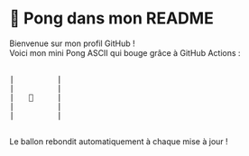 # 🏓 Pong dans mon README

Bienvenue sur mon profil GitHub !  
Voici mon mini Pong ASCII qui bouge grâce à GitHub Actions :

<pre>
<!-- PONG-START -->
|         |
|         |
|   🏓     |
|         |
|         |
<!-- PONG-END -->
</pre>

Le ballon rebondit automatiquement à chaque mise à jour !

